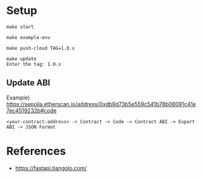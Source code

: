 

# Setup
```shell
make start
```

```shell
make example-env
```

```shell
make push-cloud TAG=1.0.x

make update
Enter the tag: 1.0.x
```

## Update ABI

Example) https://sepolia.etherscan.io/address/0xdb9d73b5e559c541b78b08091c41e7ec4519232b#code

```
<your-contract-address> -> Contract -> Code -> Contract ABI -> Export ABI -> JSON Format
```

# References
- https://fastapi.tiangolo.com/